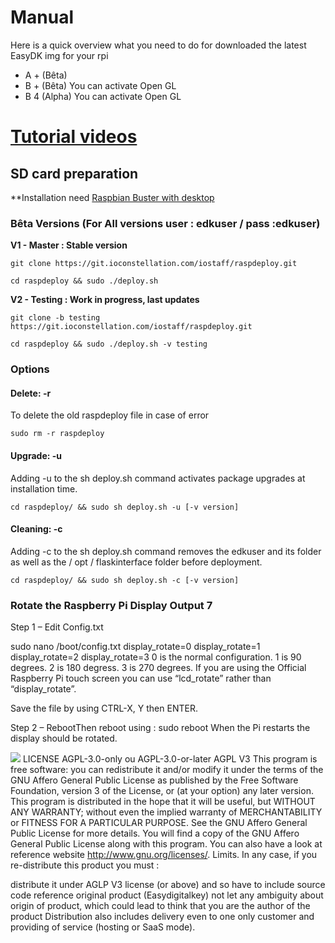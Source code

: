 # Manual

Here is a quick overview what you need to do for downloaded the latest EasyDK img for your rpi

- A + (Bêta) 
- B + (Bêta) You can activate Open GL
- B 4 (Alpha) You can activate Open GL

# [Tutorial videos ](https://easydigitalkey.com/gb/content/36-discover-easy-dkon-video)
 
## SD card preparation
**Installation need [Raspbian Buster with desktop](https://www.raspberrypi.org/downloads/raspbian/)


### Bêta Versions (For All versions    user : edkuser / pass :edkuser)


**V1 - Master : Stable version**

`git clone https://git.ioconstellation.com/iostaff/raspdeploy.git`

`cd raspdeploy && sudo ./deploy.sh`

 
**V2 - Testing : Work in progress, last updates**

`git clone -b testing https://git.ioconstellation.com/iostaff/raspdeploy.git`

`cd raspdeploy && sudo ./deploy.sh -v testing`



### Options

#### Delete: -r
To delete the old raspdeploy file in case of error

`sudo rm -r raspdeploy`

#### Upgrade: -u
Adding -u to the sh deploy.sh command activates package upgrades at installation time.

`cd raspdeploy/ && sudo sh deploy.sh -u [-v version]`

#### Cleaning: -c
Adding -c to the sh deploy.sh command removes the edkuser and its folder as well as the / opt / flaskinterface folder before deployment.

`cd raspdeploy/ && sudo sh deploy.sh -c [-v version]`


### Rotate the Raspberry Pi Display Output 7

Step 1 – Edit Config.txt

sudo nano /boot/config.txt
display_rotate=0
display_rotate=1
display_rotate=2
display_rotate=3
0 is the normal configuration. 1 is 90 degrees. 2 is 180 degress. 3 is 270 degrees.
If you are using the Official Raspberry Pi touch screen you can use “lcd_rotate” rather than “display_rotate”.

Save the file by using CTRL-X, Y then ENTER.

Step 2 – RebootThen reboot using : sudo reboot When the Pi restarts the display should be rotated.

![](https://easydigitalkey.com/img/cms/t%C3%A9l%C3%A9chargement%20(2).png)
LICENSE AGPL-3.0-only ou AGPL-3.0-or-later
AGPL V3 This program is free software: you can redistribute it and/or modify it under the terms of the GNU Affero General Public License as published by the Free Software Foundation, version 3 of the License, or (at your option) any later version.
This program is distributed in the hope that it will be useful, but WITHOUT ANY WARRANTY; without even the implied warranty of MERCHANTABILITY or FITNESS FOR A PARTICULAR PURPOSE. See the GNU Affero General Public License for more details.
You will find a copy of the GNU Affero General Public License along with this program.
You can also have a look at reference website http://www.gnu.org/licenses/. Limits. In any case, if you re-distribute this product you must :

distribute it under AGLP V3 license (or above) and so have to include source code
reference original product (Easydigitalkey)
not let any ambiguity about origin of product, which could lead to think that you are the author of the product 
Distribution also includes delivery even to one only customer and providing of service (hosting or SaaS mode). 